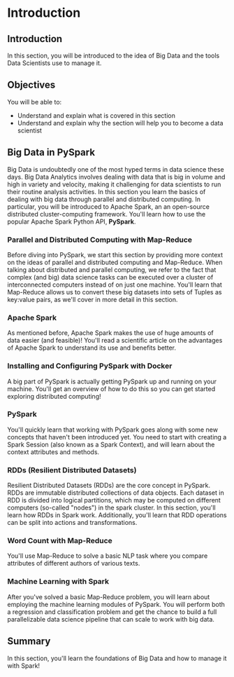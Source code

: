 
# Introduction

## Introduction
In this section, you will be introduced to the idea of Big Data and the tools Data Scientists use to manage it.

## Objectives
You will be able to:
* Understand and explain what is covered in this section
* Understand and explain why the section will help you to become a data scientist

## Big Data in PySpark

Big Data is undoubtedly one of the most hyped terms in data science these days. Big Data Analytics involves dealing with data that is big in volume and high in variety and velocity, making it challenging for data scientists to run their routine analysis activities. In this section you learn the basics of dealing with big data through parallel and distributed computing. In particular, you will be introduced to Apache Spark, an an open-source distributed cluster-computing framework. You'll learn how to use the popular Apache Spark Python API, **PySpark**.

### Parallel and Distributed Computing with Map-Reduce

Before diving into PySpark, we start this section by providing more context on the ideas of parallel and distributed computing and Map-Reduce. When talking about distributed and parallel computing, we refer to the fact that complex (and big) data science tasks can be executed over a cluster of interconnected computers instead of on just one machine. You'll learn that Map-Reduce allows us to convert these big datasets into sets of Tuples as key:value pairs, as we'll cover in more detail in this section.


### Apache Spark

As mentioned before, Apache Spark makes the use of huge amounts of data easier (and feasible)! You'll read a scientific article on the advantages of Apache Spark to understand its use and benefits better.

### Installing and Configuring PySpark with Docker

A big part of PySpark is actually getting PySpark up and running on your machine. You'll get an overview of how to do this so you can get started exploring distributed computing!

### PySpark

You'll quickly learn that working with PySpark goes along with some new concepts that haven't been introduced yet. You need to start with creating a Spark Session (also known as a Spark Context), and will learn about the context attributes and methods. 


### RDDs (Resilient Distributed Datasets)
Resilient Distributed Datasets (RDDs) are the core concept in PySpark. RDDs are immutable distributed collections of data objects. Each dataset in RDD is divided into logical partitions, which may be computed on different computers (so-called "nodes") in the spark cluster. In this section, you'll learn how RDDs in Spark work. Additionally, you'll learn that RDD operations can be split into actions and transformations. 

### Word Count with Map-Reduce

You'll use Map-Reduce to solve a basic NLP task where you compare attributes of different authors of various texts.

### Machine Learning with Spark

After you've solved a basic Map-Reduce problem, you will learn about employing the machine learning modules of PySpark. You will perform both a regression and classification problem and get the chance to build a full parallelizable data science pipeline that can scale to work with big data.

## Summary

In this section, you'll learn the foundations of Big Data and how to manage it with Spark!
